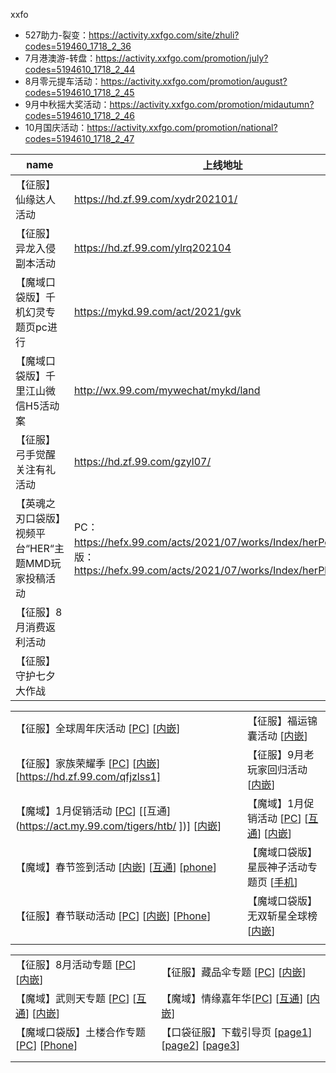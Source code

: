 

xxfo

- 527助力-裂变：https://activity.xxfgo.com/site/zhuli?codes=519460_1718_2_36
- 7月港澳游-转盘：https://activity.xxfgo.com/promotion/july?codes=5194610_1718_2_44
- 8月零元提车活动：https://activity.xxfgo.com/promotion/august?codes=5194610_1718_2_45
- 9月中秋摇大奖活动：https://activity.xxfgo.com/promotion/midautumn?codes=5194610_1718_2_46
- 10月国庆活动：https://activity.xxfgo.com/promotion/national?codes=5194610_1718_2_47







| name                                               | 上线地址                                                     |
| -------------------------------------------------- | ------------------------------------------------------------ |
| 【征服】仙缘达人活动                               | https://hd.zf.99.com/xydr202101/                             |
| 【征服】异龙入侵副本活动                           | https://hd.zf.99.com/ylrq202104                              |
| 【魔域口袋版】千机幻灵专题页pc进行                 | https://mykd.99.com/act/2021/gvk                             |
| 【魔域口袋版】千里江山微信H5活动案                 | http://wx.99.com/mywechat/mykd/land                          |
| 【征服】弓手觉醒关注有礼活动                       | https://hd.zf.99.com/gzyl07/                                 |
| 【英魂之刃口袋版】视频平台“HER“主题MMD玩家投稿活动 | PC：https://hefx.99.com/acts/2021/07/works/Index/herPc.html     竖版：https://hefx.99.com/acts/2021/07/works/Index/herPhone.html |
| 【征服】8月消费返利活动                            |                                                              |
| 【征服】守护七夕大作战                             |                                                              |







|                                                              |                                                              |
| ------------------------------------------------------------ | ------------------------------------------------------------ |
| 【征服】全球周年庆活动 [[PC](https://wtop.zf.99.com/19city/ )] [[内嵌](https://wtop.zf.99.com/19city/nqCn)] | 【征服】福运锦囊活动 [[内嵌]( https://wx.99.com/static/acts/zf/2022/04/fyjn/index.html)] |
| 【征服】家族荣耀季 [[PC](https://hd.zf.99.com/qfjzlss1/pc )] [[内嵌](https://hd.zf.99.com/qfjzlss1)] [https://hd.zf.99.com/qfjzlss1] | 【征服】9月老玩家回归活动  [[内嵌](https://hd.zf.99.com/lwjhg202109/)] |
| 【魔域】1月促销活动 [[PC](https://act.my.99.com/tigers/ )] [[互通](https://act.my.99.com/tigers/htb/ ])] [[内嵌](https://act.my.99.com/tigers/khd/)] | 【魔域】1月促销活动  [[PC](https://act.my.99.com/tigers/)] [[互通](https://act.my.99.com/tigers/htb/)] [[内嵌](https://act.my.99.com/tigers/khd/)] |
| 【魔域】春节签到活动  [[内嵌](https://px.99.com/act.my.99.com/jnxl/khd/ )]  [[互通](https://px.99.com/act.my.99.com/jnxl/htb/)]  [[phone](https://px.99.com/act.my.99.com/jnxl/phone/)] | 【魔域口袋版】星辰神子活动专题页  [[手机](https://m.mykd.99.com/act/2021/star/)] |
| 【征服】春节联动活动      [[PC](https://wx.99.com/acts/zf/2021/05/gs/pc )] [[内嵌](https://wx.99.com/acts/zf/2021/05/gs/)] [[Phone](https://wx.99.com/acts/zf/2021/05/gs/m)] | 【魔域口袋版】无双斩星全球榜 [[内嵌](https://hd.mykd.99.com/202111wszx/)] |
|                                                              |                                                              |



|                                                              |                                                              |
| ------------------------------------------------------------ | ------------------------------------------------------------ |
| 【征服】8月活动专题  [[PC](https://zf.99.com/activity/2021/07/8yzty/pc.shtml )] [[内嵌](https://zf.99.com/activity/2021/07/8yzty/client.shtml)] | 【征服】藏品伞专题 [[PC](https://zf.99.com/activity/2021/10/cps/pc.shtml)] [[内嵌](https://zf.99.com/activity/2021/10/cps/client.shtml)] |
| 【魔域】武则天专题  [[PC](https://my.99.com/activity/2021/sdnd/)] [[互通](https://my.99.com/activity/2021/sdnd/htb.shtml])] [[内嵌](https://my.99.com/activity/2021/sdnd/khd.shtml )] | 【魔域】情缘嘉年华[[PC](https://my.99.com/activity/2022/qyjnh/ )] [[互通](https://my.99.com/activity/2022/qyjnh/htb.shtml )] [[内嵌](https://my.99.com/activity/2022/qyjnh/khd.shtml)] |
| 【魔域口袋版】土楼合作专题   [[PC](https://mykd.99.com/act/2022/tl/)] [[Phone](https://m.mykd.99.com/act/2022/tl/)] | 【口袋征服】下载引导页 [[page1](https://kdzf.99.com/guidepage/21/03/page/index1.shtml)] [[page2]( https://kdzf.99.com/guidepage/21/03/page/index2.shtml)] [[page3](https://kdzf.99.com/guidepage/21/03/page/index3.shtml)] |
|                                                              |                                                              |
|                                                              |                                                              |

